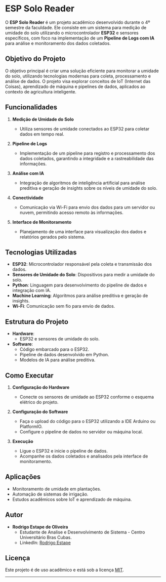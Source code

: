 # ESP Solo Reader

O **ESP Solo Reader** é um projeto acadêmico desenvolvido durante o 4º semestre da faculdade. Ele consiste em um sistema para medição de umidade do solo utilizando o microcontrolador **ESP32** e sensores específicos, com foco na implementação de um **Pipeline de Logs com IA** para análise e monitoramento dos dados coletados.

## Objetivo do Projeto

O objetivo principal é criar uma solução eficiente para monitorar a umidade do solo, utilizando tecnologias modernas para coleta, processamento e análise de dados. O projeto visa explorar conceitos de IoT (Internet das Coisas), aprendizado de máquina e pipelines de dados, aplicados ao contexto de agricultura inteligente.

## Funcionalidades

1. **Medição de Umidade do Solo**  
   - Utiliza sensores de umidade conectados ao ESP32 para coletar dados em tempo real.

2. **Pipeline de Logs**  
   - Implementação de um pipeline para registro e processamento dos dados coletados, garantindo a integridade e a rastreabilidade das informações.

3. **Análise com IA**  
   - Integração de algoritmos de inteligência artificial para análise preditiva e geração de insights sobre os níveis de umidade do solo.

4. **Conectividade**  
   - Comunicação via Wi-Fi para envio dos dados para um servidor ou nuvem, permitindo acesso remoto às informações.

5. **Interface de Monitoramento**  
   - Planejamento de uma interface para visualização dos dados e relatórios gerados pelo sistema.

## Tecnologias Utilizadas

- **ESP32**: Microcontrolador responsável pela coleta e transmissão dos dados.
- **Sensores de Umidade do Solo**: Dispositivos para medir a umidade do solo.
- **Python**: Linguagem para desenvolvimento do pipeline de dados e integração com IA.
- **Machine Learning**: Algoritmos para análise preditiva e geração de insights.
- **Wi-Fi**: Comunicação sem fio para envio de dados.

## Estrutura do Projeto

- **Hardware**:  
  - ESP32 e sensores de umidade do solo.
- **Software**:  
  - Código embarcado para o ESP32.
  - Pipeline de dados desenvolvido em Python.
  - Modelos de IA para análise preditiva.

## Como Executar

1. **Configuração do Hardware**  
   - Conecte os sensores de umidade ao ESP32 conforme o esquema elétrico do projeto.

2. **Configuração do Software**  
   - Faça o upload do código para o ESP32 utilizando a IDE Arduino ou PlatformIO.
   - Configure o pipeline de dados no servidor ou máquina local.

3. **Execução**  
   - Ligue o ESP32 e inicie o pipeline de dados.
   - Acompanhe os dados coletados e analisados pela interface de monitoramento.

## Aplicações

- Monitoramento de umidade em plantações.
- Automação de sistemas de irrigação.
- Estudos acadêmicos sobre IoT e aprendizado de máquina.

## Autor

- **Rodrigo Estape de Oliveira**  
  - Estudante de Analise e Desenvolvimento de Sistema - Centro Universitário Bras Cubas.  
  - LinkedIn: [Rodrigo Estape](https://www.linkedin.com/in/rodrigo-estape/)

## Licença

Este projeto é de uso acadêmico e está sob a licença [MIT](LICENSE).

---